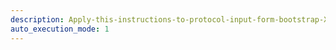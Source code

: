 ```yaml
---
description: Apply-this-instructions-to-protocol-input-form-bootstrap-X.md
auto_execution_mode: 1
---
```


